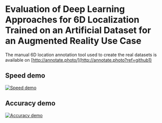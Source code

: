 # Evaluation of Deep Learning Approaches for 6D Localization Trained on an Artificial Dataset for an Augmented Reality Use Case

The manual 6D location annotation tool used to create the real datasets is available on [http://annotate.photo/](http://annotate.photo?ref=github1)

## Speed demo

[![Speed demo](https://img.youtube.com/vi/4mMKnfgYzVU/0.jpg)](https://www.youtube.com/watch?v=4mMKnfgYzVU)


## Accuracy demo

[![Accuracy demo](https://img.youtube.com/vi/d-I8oVhZjPM/0.jpg)](https://www.youtube.com/watch?v=d-I8oVhZjPM)
